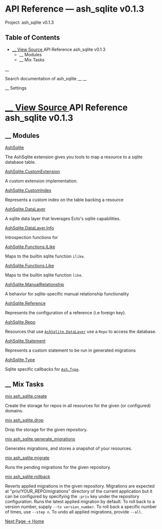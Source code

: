 # API Reference — ash_sqlite v0.1.3

Project: ash_sqlite v0.1.3

## Table of Contents

- [ __ View Source ](external_link) API Reference ash_sqlite v0.1.3
  - __ Modules
  - __ Mix Tasks

__

Search documentation of ash_sqlite __ __

__ Settings

#  [ __ View Source ](external_link) API Reference ash_sqlite v0.1.3

##  __ Modules

[AshSqlite](external_link)

The AshSqlite extension gives you tools to map a resource to a sqlite database table.

[AshSqlite.CustomExtension](external_link)

A custom extension implementation.

[AshSqlite.CustomIndex](external_link)

Represents a custom index on the table backing a resource

[AshSqlite.DataLayer](external_link)

A sqlite data layer that leverages Ecto's sqlite capabilities.

[AshSqlite.DataLayer.Info](external_link)

Introspection functions for 

[AshSqlite.Functions.ILike](external_link)

Maps to the builtin sqlite function `ilike`.

[AshSqlite.Functions.Like](external_link)

Maps to the builtin sqlite function `like`.

[AshSqlite.ManualRelationship](external_link)

A behavior for sqlite-specific manual relationship functionality

[AshSqlite.Reference](external_link)

Represents the configuration of a reference (i.e foreign key).

[AshSqlite.Repo](external_link)

Resources that use [`AshSqlite.DataLayer`](external_link) use a `Repo` to access the database.

[AshSqlite.Statement](external_link)

Represents a custom statement to be run in generated migrations

[AshSqlite.Type](external_link)

Sqlite specific callbacks for [`Ash.Type`](3.0.8/Ash.Type.html).

##  __ Mix Tasks

[mix ash_sqlite.create](external_link)

Create the storage for repos in all resources for the given (or configured) domains.

[mix ash_sqlite.drop](external_link)

Drop the storage for the given repository.

[mix ash_sqlite.generate_migrations](external_link)

Generates migrations, and stores a snapshot of your resources.

[mix ash_sqlite.migrate](external_link)

Runs the pending migrations for the given repository.

[mix ash_sqlite.rollback](external_link)

Reverts applied migrations in the given repository. Migrations are expected at "priv/YOUR_REPO/migrations" directory of the current application but it can be configured by specifying the `:priv` key under the repository configuration. Runs the latest applied migration by default. To roll back to a version number, supply `--to version_number`. To roll back a specific number of times, use `--step n`. To undo all applied migrations, provide `--all`.

[ Next Page →  Home  ](external_link)
